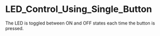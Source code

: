 # LED_Control_Using_Single_Button
  The LED is toggled between ON and OFF states each time the button is pressed.
